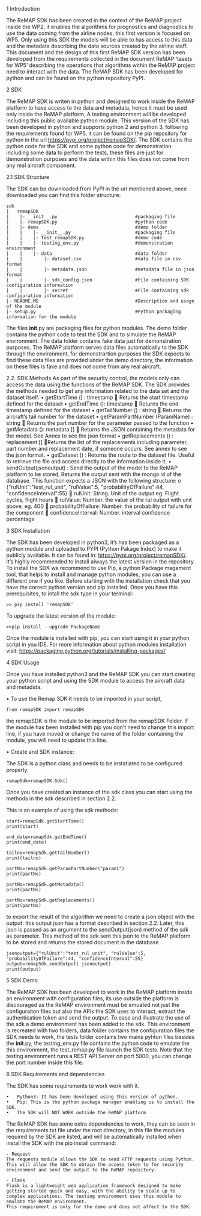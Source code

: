 1	Introduction

The ReMAP SDK has been created in the context of the ReMAP project inside the WP2, it enables the algorithms for prognostics and diagnostics to use the data coming from the airline nodes, this first version is focused on WP5. Only using this SDK the models will be able to has access to this data and the metadata describing the data sources created by the airline staff.
This document and the design of this first ReMAP SDK version has been developed from the requirements collected in the document ReMAP ‘tasets for WP5’ describing the operations that algorithms within the ReMAP project need to interact with the data.
The ReMAP SDK has been developed for python and can be found on the python repository PyPI.

2	SDK

The ReMAP SDK is writen in python and designed to work inside the ReMAP platform to have access to the data and metadata, hence it must be used only inside the ReMAP platform, A testing environment will be developed including this public available python module.
This version of the SDK has been developed in python and supports python 2 and python 3, following the requirements found for WP5, it can be found on the pip repository for python in the url https://pypi.org/project/remapSDK/. The SDK contains the python code for the SDK and some python code for demonstration including some data to perform the tests, these files are just for demonstration purposes and the data within this files does not come from any real aircraft component.

2.1	SDK Structure

The SDK can be downloaded from PyPI in the url mentioned above, once downloaded you can find this folder structure:

    sdk
    |   remapSDK                
    |    |- __init__.py                             #packaging file
    |    |- remapSDK.py                             #python code    
    |    |- demo                                    #demo folder
    |    |    |- __init__.py                        #packaging file
    |    |    |- test_remapSDK.py                   #demo code
    |    |    |- testing_env.py                     #demonstration environment
    |    |    |- data                               #data folder
    |    |        |- dataset.csv                    #data file in csv format
    |    |        |- metadata.json                  #metadata file in json format
    |    |        |- sdk_config.json                #File containing SDK configuration information
    |    |        |- secret                         #File containing sdk configuration information
    |- README.MD                                    #Description and usage of the module
    |- setup.py                                     #Python packaging information for the module

The files __init__.py are packaging files for python modules. 
The demo folder contains the python code to test the SDK and to simulate the ReMAP environment. The data folder contains fake data just for demonstration purposes.
The ReMAP platform serves data files automatically to the SDK through the environment, for demonstrartion purposes the SDK expects to find these data files are provided under the demo directory, the information on these files is fake and does not come from any real aircraft.


2.2.	SDK Methods
As part of the security control, the models only can access the data using the functions of the ReMAP SDK. The SDK provides the methods needed to get any information related to the data set and the dataset itself.
•	getStartTime () : timestamp  Returns the start timestamp defined for the dataset
•	getEndTime (): timestamp  Returns the end timestamp defined for the dataset
•	getTailNumber () : string  Returns the aircraft’s tail number for the dataset 
•	getParamPartNumber (ParamName) : string  Returns the part number for the parameter passed to the function
•	getMetadata (): metadata []  Returns the JSON containing the metadata for the model. See Annex to see the json format
•	getReplacements () : replacement [] Returns the list of the replacements including parameter, part number and replacement date, if someone occurs. See annex to see the json format.
•	getDataset () : Returns the route to the dataset file. Useful to retrieve the file and access directly to the information inside it. 
•	sendOutput(jsonoutput) : Send the output of the model to the ReMAP platform to be stored, Returns the output sent with the mongo id of the database. This function expects a JSON with the following structure:
o	{"rulUnit":"test_rul_unit", "rulValue":5, "probabilityOfFailure":44, "confidenceInterval":55}
    	rulUnit: String. Unit of the output eg. Flight cycles, flight hours
    	rulValue: Number. the value of the rul output with unit above, eg. 400
    	probabilityOfFailure: Number. the probability of failure for the component
    	confidenceInterval: Number. interval confidence percentage



3  SDK Installation

The SDK has been developed in python3, it’s has been packaged as a python module and uploaded to PYPI (Python Pakage Index) to make it publicly available. It can be found in: https://pypi.org/project/remapSDK/. It’s highly recommended to install always the latest version in the repository.
To install the SDK we recommend to use Pip, a python Package magament tool, that helps to install and manage python modules, you can use a different one if you like. 
Before starting with the installation check that you have the correct python version and pip installed. Once you have this prerequisites, to intall the sdk type in your terminal:

    >> pip install 'remapSDK'

To upgrade the latest version of the module:

    >>pip install --upgrade PackageName

Once the module is installed with pip, you can start using it in your python script in you IDE.
For more information about python modules installation visit: https://packaging.python.org/tutorials/installing-packages/


4	SDK Usage

Once you have installed python3 and the ReMAP SDK you can start creating your python script and using the SDK module to access the aircraft data and metadata.

•	To use the Remap SDK it needs to be imported in your script, 

    from remapSDK import remapSDK

the remapSDK is the module to be imported from the remapSDK Folder. If the module has been installed with pip you don’t need to change this import line, if you have moved or change the name of the folder containing the module, you will need to update this line.

•	Create and SDK instance:

The SDK is a python class and needs to be instatiated to be configured properly:

    remapSdk=remapSDK.Sdk()

Once you have created an instance of the sdk class you can start using the methods in the sdk described in section 2.2.

This is an example of using the sdk methods:

    start=remapSdk.getStartTime()
    print(start)

    end_date=remapSdk.getEndTime()
    print(end_date)

    tailno=remapSdk.getTailNumber()
    print(tailno)

    partNo=remapSdk.getParamPartNumber("param1")
    print(partNo)

    partNo=remapSdk.getMetadata()
    print(partNo)

    partNo=remapSdk.getReplacements()
    print(partNo)

to export the result of the algorithm we need to create a json object with the output:
this output json has a format described in section 2.2.
Later, this json is passed as an argument to the sendOutput(json) method of the sdk as parameter. This method of the sdk sent this json to the ReMAP platform to be stored and returns the stored document in the database

    jsonoutput={"rulUnit":"test_rul_unit", "rulValue":5, "probabilityOfFailure":44, "confidenceInterval":55}
    output=remapSdk.sendOutput( jsonoutput)
    print(output)


5	SDK Demo

The ReMAP SDK has been developed to work in the ReMAP platform inside an environment with configuration files, its use outside the platform is discouraged as the ReMAP environment must be emuated not just the configuraiton files but also the APIs the SDK uses to interact, extract the authentication token and send the output.
To ease and illustrate the use of the sdk a demo environment has been added to the sdk. This environment is recreated with two folders, data folder contains the configuration files the SDK needs to work, the tests folder contains two mains pyhton files besides the __init__.py, the testing_env.py file contains the python code to emulate the this environment, the test_remap.py file launch the SDK tests. 
Note that the testing environment runs a REST API Server on port 5000, you can change the port number inside this file.


6	SDK Requirements and dependencies

The SDK has some requirements to work work with it.

    •	Python3: It has been developed using this version of python.
    •	Pip: This is the python package manager enabling us to install the SDK.
    •	The SDK will NOT WORK outside the ReMAP platform

The ReMAP SDK has some extra dependencies to work, they can be seen in the requirements.txt file under the root directory, in this file the modules required by the SDK are listed, and will be automatically installed when install the SDK with the pip install command:

    - Request	
    The requests module allows the SDK to send HTTP requests using Python. This will allow the SDK to obtain the access token to for security environment and send the output to the ReMAP repository.

    - Flask	
    Flask is a lightweight web application framework designed to make getting started quick and easy, with the ability to scale up to complex applications. The testing environment uses this module to emulate the ReMAP environment.
    This requirement is only for the demo and does not affect to the SDK.
 


